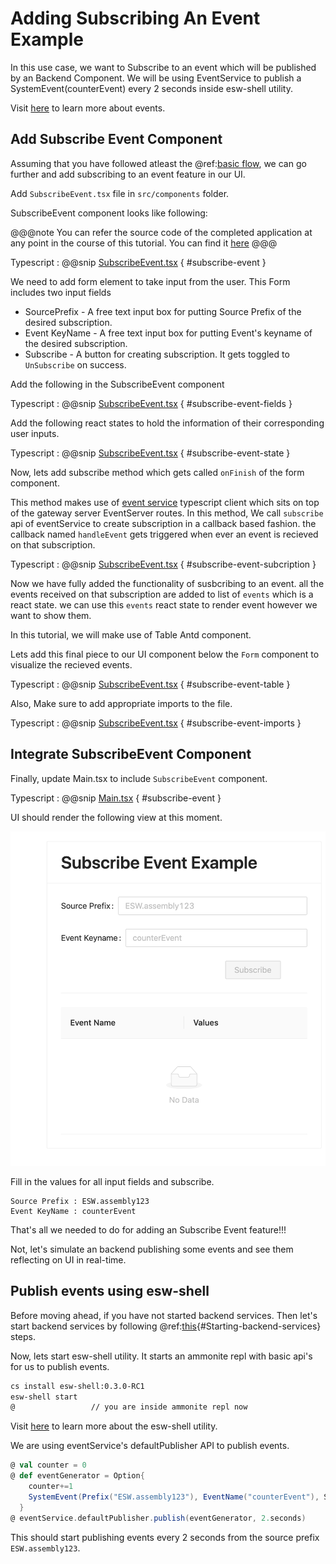 # Adding Subscribing An Event Example

In this use case, we want to Subscribe to an event which will be published by an Backend Component.
We will be using EventService to publish a SystemEvent(counterEvent) every 2 seconds inside esw-shell utility.

Visit [here](https://tmtsoftware.github.io/csw/$csw-version$/params/events.html) to learn more about events.

## Add Subscribe Event Component

Assuming that you have followed atleast the @ref:[basic flow](./base-flow.md), we can go further and add subscribing to an event feature in our UI.

Add `SubscribeEvent.tsx` file in `src/components` folder.

SubscribeEvent component looks like following:

@@@note
You can refer the source code of the completed application at any point in the course of this tutorial.
You can find it [here](https:github.com/tmtsoftware/esw-gateway-ui-example)
@@@

Typescript
: @@snip [SubscribeEvent.tsx](../../../../src/components/SubscribeEvent.tsx) { #subscribe-event }

We need to add form element to take input from the user.
This Form includes two input fields

* SourcePrefix - A free text input box for putting Source Prefix of the desired subscription.
* Event KeyName - A free text input box for putting Event's keyname of the desired subscription.
* Subscribe - A button for creating subscription. It gets toggled to `UnSubscribe` on success.

Add the following in the SubscribeEvent component

Typescript
: @@snip [SubscribeEvent.tsx](../../../../src/components/SubscribeEvent.tsx) { #subscribe-event-fields }

Add the following react states to hold the information of their corresponding user inputs.

Typescript
: @@snip [SubscribeEvent.tsx](../../../../src/components/SubscribeEvent.tsx) { #subscribe-event-state }

Now, lets add subscribe method which gets called `onFinish` of the form component.

This method makes use of [event service](https://tmtsoftware.github.io/esw-ts/services/event-service.html) typescript client which sits on top of the gateway server EventServer routes.
In this method, We call `subscribe` api of eventService to create subscription in a callback based fashion. the callback named `handleEvent` gets triggered when ever an event is recieved on that subscription.

Typescript
: @@snip [SubscribeEvent.tsx](../../../../src/components/SubscribeEvent.tsx) { #subscribe-event-subcription }

Now we have fully added the functionality of susbcribing to an event. all the events received on that subscription are added to list of `events` which is a react state. we can use this `events` react state to render event however we want to show them.

In this tutorial, we will make use of Table Antd component.

Lets add this final piece to our UI component below the `Form` component to visualize the recieved events.

Typescript
: @@snip [SubscribeEvent.tsx](../../../../src/components/SubscribeEvent.tsx) { #subscribe-event-table }

Also, Make sure to add appropriate imports to the file.

Typescript
: @@snip [SubscribeEvent.tsx](../../../../src/components/SubscribeEvent.tsx) { #subscribe-event-imports }

## Integrate SubscribeEvent Component

Finally, update Main.tsx to include `SubscribeEvent` component.

Typescript
: @@snip [Main.tsx](../../../../src/components/Main.tsx) { #subscribe-event }

UI should render the following view at this moment.

![submit-command.png](subscribe-event.png)

Fill in the values for all input fields and subscribe.

```text
Source Prefix : ESW.assembly123
Event KeyName : counterEvent
```

That's all we needed to do for adding an Subscribe Event feature!!!

Not, let's simulate an backend publishing some events and see them reflecting on UI in real-time.

## Publish events using esw-shell

Before moving ahead, if you have not started backend services. Then let's start backend services by following @ref:[this](./base-flow.md){#Starting-backend-services} steps.

Now, lets start esw-shell utility. It starts an ammonite repl with basic api's for us to publish events.

```bash
cs install esw-shell:0.3.0-RC1
esw-shell start 
@                 // you are inside ammonite repl now
```

Visit [here](https://tmtsoftware.github.io/esw/$esw-version$/eswshell/esw-shell.html) to learn more about the esw-shell utility.

We are using eventService's defaultPublisher API to publish events.

```scala
@ val counter = 0
@ def eventGenerator = Option{
    counter+=1
    SystemEvent(Prefix("ESW.assembly123"), EventName("counterEvent"), Set(IntKey.make("counter").set(counter)))
  }
@ eventService.defaultPublisher.publish(eventGenerator, 2.seconds)
```

This should start publishing events every 2 seconds from the source prefix `ESW.assembly123`.
